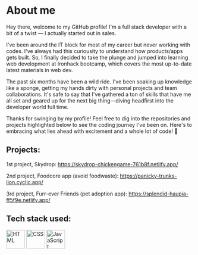 <h1>About me</h1>

Hey there, welcome to my GitHub profile! I'm a full stack developer with a bit of a twist — I actually started out in sales.

I've been around the IT block for most of my career but never working with codes. I've always had this curiousity to understand how products/apps gets built. So, I finally decided to take the plunge and jumped into learning web development at Ironhack bootcamp, which covers the most up-to-date latest materials in web dev.

The past six months have been a wild ride. I've been soaking up knowledge like a sponge, getting my hands dirty with personal projects and team collaborations. It's safe to say that I've gathered a ton of skills that have me all set and geared up for the next big thing—diving headfirst into the developer world full time.

Thanks for swinging by my profile! Feel free to dig into the repositories and projects highlighted below to see the coding journey I've been on. 
Here's to embracing what lies ahead with excitement and a whole lot of code! 🍻

<h2>Projects:</h2>

1st project, Skydrop: https://skydrop-chickengame-761b8f.netlify.app/

2nd project, Foodcore app (avoid foodwaste): https://panicky-trunks-lion.cyclic.app/

3rd project, Furr-ever Friends (pet adoption app): https://splendid-haupia-ff5f9e.netlify.app/ 


<h2>Tech stack used:</h2>

<img src="[https://example.com/html-icon.png](https://upload.wikimedia.org/wikipedia/commons/6/6a/JavaScript-logo.png)" alt="HTML" width="50" height="50">
<img src="https://example.com/css-icon.png" alt="CSS" width="50" height="50">
<img src="https://example.com/js-icon.png" alt="JavaScript" width="50" height="50">




<!--
**Kharisma2806/kharisma2806** is a ✨ _special_ ✨ repository because its `README.md` (this file) appears on your GitHub profile.

Here are some ideas to get you started:

- 🔭 I’m currently working on ...
- 🌱 I’m currently learning ...
- 👯 I’m looking to collaborate on ...
- 🤔 I’m looking for help with ...
- 💬 Ask me about ...
- 📫 How to reach me: ...
- 😄 Pronouns: ...
- ⚡ Fun fact: ...
-->
